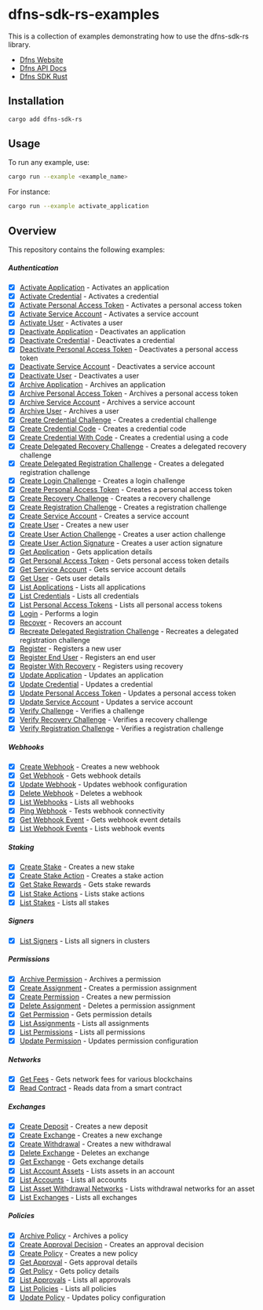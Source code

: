 # dfns-sdk-rs-examples

This is a collection of examples demonstrating how to use the dfns-sdk-rs library.

- [Dfns Website](https://www.dfns.co)
- [Dfns API Docs](https://docs.dfns.co)
- [Dfns SDK Rust](https://github.com/deltartificial/dfns-sdk-rs)

## Installation

```bash
cargo add dfns-sdk-rs
```

## Usage

To run any example, use:

```bash
cargo run --example <example_name>
```

For instance:

```bash
cargo run --example activate_application
```

## Overview

This repository contains the following examples:

##### Authentication

- [x] [Activate Application](examples/auth/activate_application.rs) - Activates an application
- [x] [Activate Credential](examples/auth/activate_credential.rs) - Activates a credential
- [x] [Activate Personal Access Token](examples/auth/activate_personal_access_token.rs) - Activates a personal access token
- [x] [Activate Service Account](examples/auth/activate_service_account.rs) - Activates a service account
- [x] [Activate User](examples/auth/activate_user.rs) - Activates a user
- [x] [Deactivate Application](examples/auth/deactivate_application.rs) - Deactivates an application
- [x] [Deactivate Credential](examples/auth/deactivate_credential.rs) - Deactivates a credential
- [x] [Deactivate Personal Access Token](examples/auth/deactivate_personal_access_token.rs) - Deactivates a personal access token
- [x] [Deactivate Service Account](examples/auth/deactivate_service_account.rs) - Deactivates a service account
- [x] [Deactivate User](examples/auth/deactivate_user.rs) - Deactivates a user
- [x] [Archive Application](examples/auth/archive_application.rs) - Archives an application
- [x] [Archive Personal Access Token](examples/auth/archive_personal_access_token.rs) - Archives a personal access token
- [x] [Archive Service Account](examples/auth/archive_service_account.rs) - Archives a service account
- [x] [Archive User](examples/auth/archive_user.rs) - Archives a user
- [x] [Create Credential Challenge](examples/auth/create_credential_challenge.rs) - Creates a credential challenge
- [x] [Create Credential Code](examples/auth/create_credential_code.rs) - Creates a credential code
- [x] [Create Credential With Code](examples/auth/create_credential_with_code.rs) - Creates a credential using a code
- [x] [Create Delegated Recovery Challenge](examples/auth/create_delegated_recovery_challenge.rs) - Creates a delegated recovery challenge
- [x] [Create Delegated Registration Challenge](examples/auth/create_delegated_registration_challenge.rs) - Creates a delegated registration challenge
- [x] [Create Login Challenge](examples/auth/create_login_challenge.rs) - Creates a login challenge
- [x] [Create Personal Access Token](examples/auth/create_personal_access_token.rs) - Creates a personal access token
- [x] [Create Recovery Challenge](examples/auth/create_recovery_challenge.rs) - Creates a recovery challenge
- [x] [Create Registration Challenge](examples/auth/create_registration_challenge.rs) - Creates a registration challenge
- [x] [Create Service Account](examples/auth/create_service_account.rs) - Creates a service account
- [x] [Create User](examples/auth/create_user.rs) - Creates a new user
- [x] [Create User Action Challenge](examples/auth/create_user_action_challenge.rs) - Creates a user action challenge
- [x] [Create User Action Signature](examples/auth/create_user_action_signature.rs) - Creates a user action signature
- [x] [Get Application](examples/auth/get_application.rs) - Gets application details
- [x] [Get Personal Access Token](examples/auth/get_personal_access_token.rs) - Gets personal access token details
- [x] [Get Service Account](examples/auth/get_service_account.rs) - Gets service account details
- [x] [Get User](examples/auth/get_user.rs) - Gets user details
- [x] [List Applications](examples/auth/list_applications.rs) - Lists all applications
- [x] [List Credentials](examples/auth/list_credentials.rs) - Lists all credentials
- [x] [List Personal Access Tokens](examples/auth/list_personal_access_tokens.rs) - Lists all personal access tokens
- [x] [Login](examples/auth/login.rs) - Performs a login
- [x] [Recover](examples/auth/recover.rs) - Recovers an account
- [x] [Recreate Delegated Registration Challenge](examples/auth/recreate_delegated_registration_challenge.rs) - Recreates a delegated registration challenge
- [x] [Register](examples/auth/register.rs) - Registers a new user
- [x] [Register End User](examples/auth/register_end_user.rs) - Registers an end user
- [x] [Register With Recovery](examples/auth/register_with_recovery.rs) - Registers using recovery
- [x] [Update Application](examples/auth/update_application.rs) - Updates an application
- [x] [Update Credential](examples/auth/update_credential.rs) - Updates a credential
- [x] [Update Personal Access Token](examples/auth/update_personal_access_token.rs) - Updates a personal access token
- [x] [Update Service Account](examples/auth/update_service_account.rs) - Updates a service account
- [x] [Verify Challenge](examples/auth/verify_challenge.rs) - Verifies a challenge
- [x] [Verify Recovery Challenge](examples/auth/verify_recovery_challenge.rs) - Verifies a recovery challenge
- [x] [Verify Registration Challenge](examples/auth/verify_registration_challenge.rs) - Verifies a registration challenge

##### Webhooks

- [x] [Create Webhook](examples/webhooks/create_webhook.rs) - Creates a new webhook
- [x] [Get Webhook](examples/webhooks/get_webhook.rs) - Gets webhook details
- [x] [Update Webhook](examples/webhooks/update_webhook.rs) - Updates webhook configuration
- [x] [Delete Webhook](examples/webhooks/delete_webhook.rs) - Deletes a webhook
- [x] [List Webhooks](examples/webhooks/list_webhooks.rs) - Lists all webhooks
- [x] [Ping Webhook](examples/webhooks/ping_webhook.rs) - Tests webhook connectivity
- [x] [Get Webhook Event](examples/webhooks/get_webhook_event.rs) - Gets webhook event details
- [x] [List Webhook Events](examples/webhooks/list_webhook_events.rs) - Lists webhook events

##### Staking

- [x] [Create Stake](examples/staking/create_stake.rs) - Creates a new stake
- [x] [Create Stake Action](examples/staking/create_stake_action.rs) - Creates a stake action
- [x] [Get Stake Rewards](examples/staking/get_stake_rewards.rs) - Gets stake rewards
- [x] [List Stake Actions](examples/staking/list_stake_actions.rs) - Lists stake actions
- [x] [List Stakes](examples/staking/list_stakes.rs) - Lists all stakes

##### Signers

- [x] [List Signers](examples/signers/list_signers.rs) - Lists all signers in clusters

##### Permissions

- [x] [Archive Permission](examples/permissions/archive_permission.rs) - Archives a permission
- [x] [Create Assignment](examples/permissions/create_assignment.rs) - Creates a permission assignment
- [x] [Create Permission](examples/permissions/create_permission.rs) - Creates a new permission
- [x] [Delete Assignment](examples/permissions/delete_assignment.rs) - Deletes a permission assignment
- [x] [Get Permission](examples/permissions/get_permission.rs) - Gets permission details
- [x] [List Assignments](examples/permissions/list_assignments.rs) - Lists all assignments
- [x] [List Permissions](examples/permissions/list_permissions.rs) - Lists all permissions
- [x] [Update Permission](examples/permissions/update_permission.rs) - Updates permission configuration

##### Networks

- [x] [Get Fees](examples/networks/get_fees.rs) - Gets network fees for various blockchains
- [x] [Read Contract](examples/networks/read_contract.rs) - Reads data from a smart contract

##### Exchanges

- [x] [Create Deposit](examples/exchanges/create_deposit.rs) - Creates a new deposit
- [x] [Create Exchange](examples/exchanges/create_exchange.rs) - Creates a new exchange
- [x] [Create Withdrawal](examples/exchanges/create_withdrawal.rs) - Creates a new withdrawal
- [x] [Delete Exchange](examples/exchanges/delete_exchange.rs) - Deletes an exchange
- [x] [Get Exchange](examples/exchanges/get_exchange.rs) - Gets exchange details
- [x] [List Account Assets](examples/exchanges/list_account_assets.rs) - Lists assets in an account
- [x] [List Accounts](examples/exchanges/list_accounts.rs) - Lists all accounts
- [x] [List Asset Withdrawal Networks](examples/exchanges/list_asset_withdrawal_networks.rs) - Lists withdrawal networks for an asset
- [x] [List Exchanges](examples/exchanges/list_exchanges.rs) - Lists all exchanges

##### Policies

- [x] [Archive Policy](examples/policies/archive_policy.rs) - Archives a policy
- [x] [Create Approval Decision](examples/policies/create_approval_decision.rs) - Creates an approval decision
- [x] [Create Policy](examples/policies/create_policy.rs) - Creates a new policy
- [x] [Get Approval](examples/policies/get_approval.rs) - Gets approval details
- [x] [Get Policy](examples/policies/get_policy.rs) - Gets policy details
- [x] [List Approvals](examples/policies/list_approvals.rs) - Lists all approvals
- [x] [List Policies](examples/policies/list_policies.rs) - Lists all policies
- [x] [Update Policy](examples/policies/update_policy.rs) - Updates policy configuration
